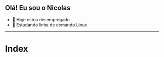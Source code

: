 ## Olá! Eu sou o Nicolas

- 🔭 Hoje estou desempregado
- 🌱 Estudando linha de comando Linux

---

<h1>Index</h1>
<div>
</div>


<!--
<div>
  <a href="about:blank">
  <img height="180em" src="https://github-readme-stats.vercel.app/api?username=oryvny&show_icons=true&theme=dark&include_all_commits=true&count_private=true"/>
  <img height="180em" src="https://github-readme-stats.vercel.app/api/top-langs/?username=oryvny&layout=compact&langs_count=16&theme=dark"/>
</div>
  
<div style="display: inline_block"><br>
  <img align="center" alt="Arch" height="30" width="40" src="https://raw.githubusercontent.com/devicons/devicon/master/icons/linux/linux-original.svg">
  <img align="center" alt="Windows8" height="30" width="40" src="https://raw.githubusercontent.com/devicons/devicon/master/icons/windows8/windows8-original.svg">
  <img align="center" alt="MSDOS" height="30" width="40" src="https://raw.githubusercontent.com/devicons/devicon/master/icons/msdos/msdos-original.svg">
  <img align="center" alt="Bash" height="30" width="40" src="https://raw.githubusercontent.com/devicons/devicon/master/icons/bash/bash-original.svg">
  <img align="center" alt="Vim" height="30" width="40" src="https://raw.githubusercontent.com/devicons/devicon/master/icons/vim/vim-original.svg">
</div>  
-->  

##
 
<!--
<div>
  <a href="https://www.youtube.com/channel/UCEzUJF1OH0n6dnPIXe5hpCg" target="_blank"><img src="https://img.shields.io/badge/YouTube-FF0000?style=for-the-badge&logo=youtube&logoColor=white" target="_blank"></a>
  <a href="https://instagram.com/nicolaslopes.inc" target="_blank"><img src="https://img.shields.io/badge/-Instagram-%23E4405F?style=for-the-badge&logo=instagram&logoColor=white" target="_blank"></a>
 	<a href="https://www.twitch.tv/oryvny" target="_blank"><img src="https://img.shields.io/badge/Twitch-9146FF?style=for-the-badge&logo=twitch&logoColor=white" target="_blank"></a>
  <a href="https://www.linkedin.com/in/" target="_blank"><img src="https://img.shields.io/badge/-LinkedIn-%230077B5?style=for-the-badge&logo=linkedin&logoColor=white" target="_blank"></a> 
  </div> 
 -->

